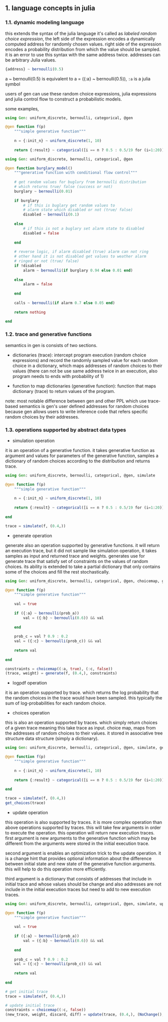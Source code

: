 ## 1. language concepts in julia

### 1.1. dynamic modeling language

this extends the syntax of the julia language it's called as _labeled random choice expression_, the left side of the
expression encodes a dynamically computed address for randomly chosen values. right side of the expression encodes a
probability distribution from which the value should be sampled. it is an error to use this syntax with the same
address twice. addresses can be arbitrary Julia values.

```julia
{address} ~ bernoulli(0.5)
```

a ~ bernoulli(0.5) is equivalent to a = ({:a} ~ bernoulli(0.5)), `:a` is a julia symbol

users of gen can use these random choice expressions, julia expressions and julia control flow to construct a
probabilistic models.

some examples,

```julia
using Gen: uniform_discrete, bernoulli, categorical, @gen

@gen function f(p)
    """simple generative function"""
    
    n = {:init_n} ~ uniform_discrete(1, 10)
    
    return {:result} ~ categorical([i == n ? 0.5 : 0.5/19 for (i=1:20)])
```

```julia
using Gen: uniform_discrete, bernoulli, categorical, @gen

@gen function burglary_model()
    """generative function with conditional flow control"""
    
    # get random values for buglury from bernoulli distribution
    # which returns true/ false (success or not)
    burglary ~ bernoulli(0.01)
    
    if burglary
        # if this is buglary get random values to
        # alarm state which disabled or not (true/ false)
        disabled ~ bernoulli(0.1)
        
    else
        # if this is not a buglary set alarm state to disabled
        disabled = false
        
    end
    
    # reverse logic, if alarm disabled (true) alarm can not ring
    # other hand it is not disabled get values to weather alarm
    # ringed or not (true/ false)
    if !disabled
        alarm ~ bernoulli(if burglary 0.94 else 0.01 end)
        
    else
        alarm = false
        
    end
    
    calls ~ bernoulli(if alarm 0.7 else 0.05 end)
    
    return nothing
    
end
```

### 1.2. trace and generative functions

semantics in gen is consists of two sections.

- dictionaries (trace): intercept program execution (random choice expressions) and record the randomly sampled value
  for each random choice in a dictionary, which maps addresses of random choices to their values (there can not be use
  same address twice in an execution, also program needs to ends with probability of 1)

- function to map dictionaries (generative function): function that maps dictionary (trace) to return values of the
  program.

note: most notable difference between gen and other PPL which use trace-based semantics is gen's user defined addresses
for random choices because gen allows users to write inference code that refers specific random choices by their
addresses.

### 1.3. operations supported by abstract data types

- simulation operation

it is an operation of a generative function. it takes generative function as argument and values for parameters of the
generative function, samples a dictionary of random choices according to the distribution and returns trace.

```julia
using Gen: uniform_discrete, bernoulli, categorical, @gen, simulate

@gen function f(p)
    """simple generative function"""
    
    n = {:init_n} ~ uniform_discrete(1, 10)
    
    return {:result} ~ categorical([i == n ? 0.5 : 0.5/19 for (i=1:20)])
    
end

trace = simulate(f, (0.4,))
```

- generate operation

generate also an operation supported by generative functions. it will return an execution trace, but it did not sample
like simulation operation, it takes samples as input and returned trace and weights. generates use for generate trace
that satisfy set of constraints on the values of random choices. its ability is extended to take a partial dictionary
that only contains some of the choices and fill the rest stochastically.

```julia
using Gen: uniform_discrete, bernoulli, categorical, @gen, choicemap, generate

@gen function f(p)
    """simple generative function"""
    
    val = true
    
    if ({:a} ~ bernoulli(prob_a))
        val = ({:b} ~ bernoulli(0.6)) && val
        
    end
    
    prob_c = val ? 0.9 : 0.2
    val = ({:c} ~ bernoulli(prob_c)) && val
    
    return val
    
end

constraints = choicemap((:a, true), (:c, false))
(trace, weight) = generate(f, (0.4,), constraints)
```

- logpdf operation

it is an operation supported by trace. which returns the log probability that the random choices in the trace would have
been sampled. this typically the sum of log-probabilities for each random choice.

- choices operation

this is also an operation supported by traces. which simply return choices of a given trace meaning this take trace as
input. choice map, maps from the addresses of random choices to their values. it stored in associative tree structure
data structure (simply a dictionary).

```julia
using Gen: uniform_discrete, bernoulli, categorical, @gen, simulate, get_choices

@gen function f(p)
    """simple generative function"""
    
    n = {:init_n} ~ uniform_discrete(1, 10)
    
    return {:result} ~ categorical([i == n ? 0.5 : 0.5/19 for (i=1:20)])
    
end

trace = simulate(f, (0.4,))
get_choices(trace)
```

- update operation

this operation is also supported by traces. it is more complex operation than above operations supported by traces. this
will take few arguments in order to execute the operation. this operation will return new execution traces. first
argument is new arguments to the generative function which may be different from the arguments were stored in the
initial execution trace.

second argument is enables an optimization trick to the update operation. it is a change hint that provides optional
information about the difference between initial state and new state of the generative function arguments. this will
help to do this operation more efficiently.

third argument is a dictionary that consists of addresses that include in initial trace and whose values should be
change and also addresses are not include in the initial execution traces but need to add to new execution traces.

```julia
using Gen: uniform_discrete, bernoulli, categorical, @gen, simulate, update, NoChange, choicemap

@gen function f(p)
    """simple generative function"""
    
    val = true
    
    if ({:a} ~ bernoulli(prob_a))
        val = ({:b} ~ bernoulli(0.6)) && val
        
    end
    
    prob_c = val ? 0.9 : 0.2
    val = ({:c} ~ bernoulli(prob_c)) && val
    
    return val
    
end

# get initial trace
trace = simulate(f, (0.4,))

# update initial trace
constraints = choicemap((:c, false))
(new_trace, weight, discard, diff) = update(trace, (0.4,), (NoChange(),), constraints)
```